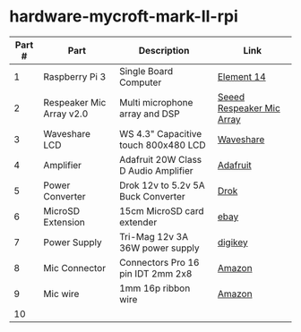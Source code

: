 # hardware-mycroft-mark-II-rpi

| Part # | Part | Description | Link |
| ------ | ---- | ----------- | ---- |
| 1 | Raspberry Pi 3 | Single Board Computer | [Element 14](https://www.newark.com/raspberry-pi/raspberrypi3-modb-1gb/sbc-raspberry-pi-3-mod-b-1gb-ram/dp/77Y6520?src=raspberrypi)
| 2 | Respeaker Mic Array v2.0 | Multi microphone array and DSP | [Seeed Respeaker Mic Array](https://www.seeedstudio.com/ReSpeaker-Mic-Array-v2-0.html)
| 3 | Waveshare LCD | WS 4.3" Capacitive touch 800x480 LCD |  [Waveshare](https://www.waveshare.com/4.3inch-hdmi-lcd-b.htm)
| 4 | Amplifier | Adafruit 20W Class D Audio Amplifier | [Adafruit](https://www.adafruit.com/product/1752)
| 5 | Power Converter | Drok 12v to 5.2v 5A Buck Converter | [Drok](https://www.droking.com/Power-Supply-Module-DC-9V-36V-to-5.2V-5A-Double-Output-Buck-Converter-USB-Charger-Voltage-Regulator-Adapter-Driver-Module?search=200217&description=true)
| 6 | MicroSD Extension | 15cm MicroSD card extender | [ebay](https://www.ebay.com/c/1331472913)
| 7 | Power Supply | Tri-Mag 12v 3A 36W power supply | [digikey](https://www.digikey.com/product-detail/en/tri-mag-llc/L6R36-120/364-1282-ND/7682645)
| 8 | Mic Connector | Connectors Pro 16 pin IDT 2mm 2x8 | [Amazon](https://www.amazon.com/dp/B07F3V7MRM/ref=psdc_172544_t1_B07F3VHMDB)
| 9 | Mic wire | 1mm 16p ribbon wire | [Amazon](https://www.amazon.com/uxcell-Ribbon-Length-1-27mm-Connecting/dp/B07S7WDCQC/ref=sr_1_2?keywords=1mm%2B16%2Bribbon&qid=1580245642&s=electronics&sr=1-2&th=1)
| 10 | 
